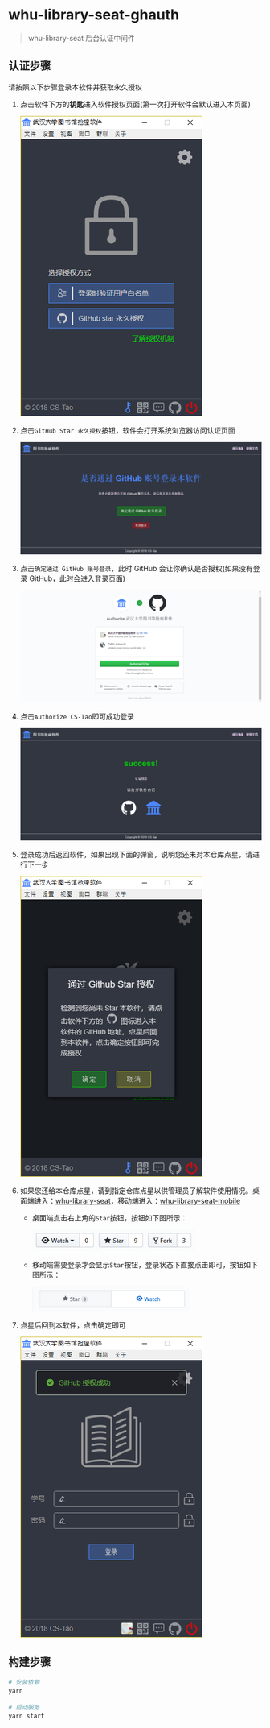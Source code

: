 # whu-library-seat-ghauth

> whu-library-seat 后台认证中间件

## 认证步骤

请按照以下步骤登录本软件并获取永久授权

1. 点击软件下方的**钥匙**进入软件授权页面(第一次打开软件会默认进入本页面)

    ![图片加载失败](https://raw.githubusercontent.com/CS-Tao/github-content/master/contents/github/whu-library-seat/OAuth/1.png)

1. 点击`GitHub Star 永久授权`按钮，软件会打开系统浏览器访问认证页面

    ![图片加载失败](https://raw.githubusercontent.com/CS-Tao/github-content/master/contents/github/whu-library-seat/OAuth/3.png)

1. 点击`确定通过 GitHub 账号登录`，此时 GitHub 会让你确认是否授权(如果没有登录 GitHub，此时会进入登录页面)

    ![图片加载失败](https://raw.githubusercontent.com/CS-Tao/github-content/master/contents/github/whu-library-seat/OAuth/4.png)

1. 点击`Authorize CS-Tao`即可成功登录

    ![图片加载失败](https://raw.githubusercontent.com/CS-Tao/github-content/master/contents/github/whu-library-seat/OAuth/5.png)

1. 登录成功后返回软件，如果出现下面的弹窗，说明您还未对本仓库点星，请进行下一步

    ![图片加载失败](https://raw.githubusercontent.com/CS-Tao/github-content/master/contents/github/whu-library-seat/OAuth/5.1.png)

1. 如果您还给本仓库点星，请到指定仓库点星以供管理员了解软件使用情况。桌面端进入：[whu-library-seat](https://github.com/CS-Tao/whu-library-seat)，移动端进入：[whu-library-seat-mobile](https://github.com/CS-Tao/whu-library-seat-mobile)

    - 桌面端点击右上角的`Star`按钮，按钮如下图所示：

        ![图片加载失败](https://raw.githubusercontent.com/CS-Tao/github-content/master/contents/github/whu-library-seat/OAuth/5.2.png)

    - 移动端需要登录才会显示`Star`按钮，登录状态下直接点击即可，按钮如下图所示：
    
        ![图片加载失败](https://raw.githubusercontent.com/CS-Tao/github-content/master/contents/github/whu-library-seat/OAuth/5.3.png)

1. 点星后回到本软件，点击确定即可

    ![图片加载失败](https://raw.githubusercontent.com/CS-Tao/github-content/master/contents/github/whu-library-seat/OAuth/6.png)

## 构建步骤

```bash
# 安装依赖
yarn

# 启动服务
yarn start
```
